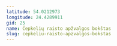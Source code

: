 ```yaml
---
latitude: 54.0212973
longitude: 24.4289911
gid: 25
name: Čepkelių raisto apžvalgos bokštas
slug: cepkeliu-raisto-apzvalgos-bokstas
---
```


